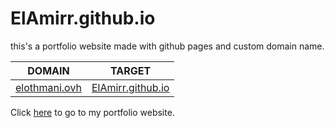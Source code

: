 # ElAmirr.github.io

this's a portfolio website made with github pages and custom domain name.

| DOMAIN                                      | TARGET                                          |
| ------------------------------------------- | ----------------------------------------------- |
| [elothmani.ovh](https://www.elothmani.ovh/) | [ElAmirr.github.io](https://www.elothmani.ovh/) |

Click [here](https://www.elothmani.ovh/) to go to my portfolio website.
